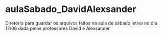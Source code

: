# aulaSabado_DavidAlexsander
Diretório para guardar os arquivos feitos na aula de sábado letivo no dia 17/06 dada pelos professores David e Alexsander.
